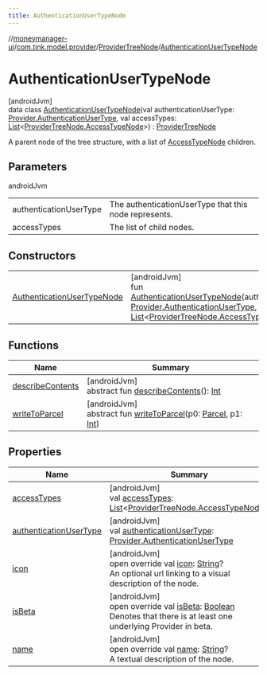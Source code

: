 ```yaml
---
title: AuthenticationUserTypeNode
---
```

//[moneymanager-ui](../../../../index.html)/[com.tink.model.provider](../../index.html)/[ProviderTreeNode](../index.html)/[AuthenticationUserTypeNode](index.html)



# AuthenticationUserTypeNode



[androidJvm]\
data class [AuthenticationUserTypeNode](index.html)(val authenticationUserType: [Provider.AuthenticationUserType](../../-provider/-authentication-user-type/index.html), val accessTypes: [List](https://kotlinlang.org/api/latest/jvm/stdlib/kotlin.collections/-list/index.html)&lt;[ProviderTreeNode.AccessTypeNode](../-access-type-node/index.html)&gt;) : [ProviderTreeNode](../index.html)

A parent node of the tree structure, with a list of [AccessTypeNode](../-access-type-node/index.html) children.



## Parameters


androidJvm

| | |
|---|---|
| authenticationUserType | The authenticationUserType that this node represents. |
| accessTypes | The list of child nodes. |



## Constructors


| | |
|---|---|
| [AuthenticationUserTypeNode](-authentication-user-type-node.html) | [androidJvm]<br>fun [AuthenticationUserTypeNode](-authentication-user-type-node.html)(authenticationUserType: [Provider.AuthenticationUserType](../../-provider/-authentication-user-type/index.html), accessTypes: [List](https://kotlinlang.org/api/latest/jvm/stdlib/kotlin.collections/-list/index.html)&lt;[ProviderTreeNode.AccessTypeNode](../-access-type-node/index.html)&gt;) |


## Functions


| Name | Summary |
|---|---|
| [describeContents](../../../com.tink.service.provider/-provider-filter/index.html#-1578325224%2FFunctions%2F1000845458) | [androidJvm]<br>abstract fun [describeContents](../../../com.tink.service.provider/-provider-filter/index.html#-1578325224%2FFunctions%2F1000845458)(): [Int](https://kotlinlang.org/api/latest/jvm/stdlib/kotlin/-int/index.html) |
| [writeToParcel](../../../com.tink.service.provider/-provider-filter/index.html#-1754457655%2FFunctions%2F1000845458) | [androidJvm]<br>abstract fun [writeToParcel](../../../com.tink.service.provider/-provider-filter/index.html#-1754457655%2FFunctions%2F1000845458)(p0: [Parcel](https://developer.android.com/reference/kotlin/android/os/Parcel.html), p1: [Int](https://kotlinlang.org/api/latest/jvm/stdlib/kotlin/-int/index.html)) |


## Properties


| Name | Summary |
|---|---|
| [accessTypes](access-types.html) | [androidJvm]<br>val [accessTypes](access-types.html): [List](https://kotlinlang.org/api/latest/jvm/stdlib/kotlin.collections/-list/index.html)&lt;[ProviderTreeNode.AccessTypeNode](../-access-type-node/index.html)&gt; |
| [authenticationUserType](authentication-user-type.html) | [androidJvm]<br>val [authenticationUserType](authentication-user-type.html): [Provider.AuthenticationUserType](../../-provider/-authentication-user-type/index.html) |
| [icon](icon.html) | [androidJvm]<br>open override val [icon](icon.html): [String](https://kotlinlang.org/api/latest/jvm/stdlib/kotlin/-string/index.html)?<br>An optional url linking to a visual description of the node. |
| [isBeta](is-beta.html) | [androidJvm]<br>open override val [isBeta](is-beta.html): [Boolean](https://kotlinlang.org/api/latest/jvm/stdlib/kotlin/-boolean/index.html)<br>Denotes that there is at least one underlying Provider in beta. |
| [name](name.html) | [androidJvm]<br>open override val [name](name.html): [String](https://kotlinlang.org/api/latest/jvm/stdlib/kotlin/-string/index.html)?<br>A textual description of the node. |

